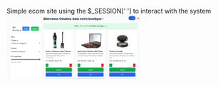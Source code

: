 Simple ecom site using the $_SESSION[' '] to interact with the system
<img src="images/ecom1.png" alt="" width="300"/>
